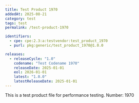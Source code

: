 ```yaml
---
title: Test Product 1970
addedAt: 2025-08-21
category: test
tags: test
permalink: /test-product-1970

identifiers:
  - cpe: cpe:2.3:a:testvendor:test_product_1970
  - purl: pkg:generic/test_product_1970@1.0.0

releases:
  - releaseCycle: "1.0"
    codename: "Test Codename 1970"
    releaseDate: 2025-01-01
    eol: 2026-01-01
    latest: "1.0.0"
    latestReleaseDate: 2025-01-01
---
```


This is a test product file for performance testing. Number: 1970
